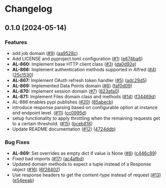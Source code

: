 # Changelog

## 0.1.0 (2024-05-14)


### Features

* add job domain ([#9](https://github.com/tagshelfsrl/alfred-python/issues/9)) ([aa9528c](https://github.com/tagshelfsrl/alfred-python/commit/aa9528c18d35c2789fcda0590a7f270a691bc8f5))
* Add LICENSE and pyproject.toml configuration ([#1](https://github.com/tagshelfsrl/alfred-python/issues/1)) ([e674ba6](https://github.com/tagshelfsrl/alfred-python/commit/e674ba62777ea05fb5b0ebf4ed91c578dd3a02fa))
* **AL-860:** Implement base HTTP client class ([#3](https://github.com/tagshelfsrl/alfred-python/issues/3)) ([da0d92e](https://github.com/tagshelfsrl/alfred-python/commit/da0d92e19b7279f18eec918195f5ca76bc1f09c7))
* **AL-866:** Implement authentication methods supported in Alfred ([#4](https://github.com/tagshelfsrl/alfred-python/issues/4)) ([25c1530](https://github.com/tagshelfsrl/alfred-python/commit/25c153060129b73ef8a0511c28b98c5471905dee))
* **AL-867:** Implement OAuth refresh token handler  ([#5](https://github.com/tagshelfsrl/alfred-python/issues/5)) ([adc29d5](https://github.com/tagshelfsrl/alfred-python/commit/adc29d5562bf74dec97b3428e4dcb8bebfd201f5))
* **AL-869:** Implemented Data Points domain ([#6](https://github.com/tagshelfsrl/alfred-python/issues/6)) ([faf0d09](https://github.com/tagshelfsrl/alfred-python/commit/faf0d09995d7a2ad563f7145c4e7c4b7395d367a))
* **AL-870:** implement session domain ([#7](https://github.com/tagshelfsrl/alfred-python/issues/7)) ([823afa0](https://github.com/tagshelfsrl/alfred-python/commit/823afa0b415411cd4a0a824291ca3565676f54cf))
* **AL-871:** Implement Files domain class and methods ([#14](https://github.com/tagshelfsrl/alfred-python/issues/14)) ([f34469d](https://github.com/tagshelfsrl/alfred-python/commit/f34469d8a0647691fc139da35bcc0376e3785651))
* AL-886 enables pypi publishes ([#20](https://github.com/tagshelfsrl/alfred-python/issues/20)) ([85abecb](https://github.com/tagshelfsrl/alfred-python/commit/85abecb051e6304ccbf92f47ebc6834572df5880))
* introduce response parsing based on configurable option at instance and endpoint level. ([#11](https://github.com/tagshelfsrl/alfred-python/issues/11)) ([cc0995d](https://github.com/tagshelfsrl/alfred-python/commit/cc0995d9e66c5ed4dc84761a1212d1c6d0ae6119))
* setup functionality to apply throttling when the remaining requests get to a certain threshold. ([#15](https://github.com/tagshelfsrl/alfred-python/issues/15)) ([bceb818](https://github.com/tagshelfsrl/alfred-python/commit/bceb818570094daf258eb15ca5592047ec9f2808))
* Update README documentation ([#12](https://github.com/tagshelfsrl/alfred-python/issues/12)) ([4724ddb](https://github.com/tagshelfsrl/alfred-python/commit/4724ddb82111be4f7ffa8ee08767cd81306a57b0))


### Bug Fixes

* **AL-869:** Set overrides as empty dict if value is None ([#8](https://github.com/tagshelfsrl/alfred-python/issues/8)) ([c446c89](https://github.com/tagshelfsrl/alfred-python/commit/c446c89ef0ca5f2152e1041ec5a007b7f89eae9e))
* Fixed bad imports ([#17](https://github.com/tagshelfsrl/alfred-python/issues/17)) ([ac4afbd](https://github.com/tagshelfsrl/alfred-python/commit/ac4afbdce6f0ded162d5fe5196a5d5804de9cc91))
* Updated domain methods to expect a tuple instead of a Response object ([#16](https://github.com/tagshelfsrl/alfred-python/issues/16)) ([6f28402](https://github.com/tagshelfsrl/alfred-python/commit/6f284020611c99fc4b2482b25fc51fe783cf37ac))
* Use response headers to get the content-type instead of request ([#13](https://github.com/tagshelfsrl/alfred-python/issues/13)) ([e54eeab](https://github.com/tagshelfsrl/alfred-python/commit/e54eeab7bc32736210106b65b4c766cf9fe5133f))
